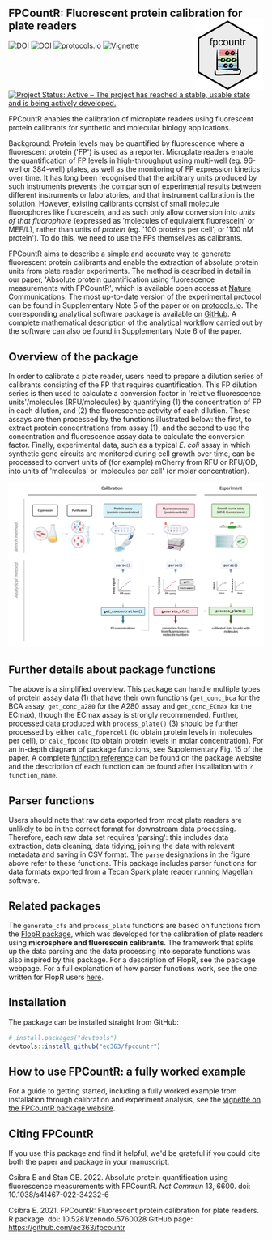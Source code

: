 ## FPCountR: Fluorescent protein calibration for plate readers <img src="man/figures/logo.png" align="right" width=140 height=140 alt="" />

[![DOI](http://img.shields.io/badge/Nature_Communications-10.1038/s41467--022--34232--6-f6f8fa.svg)](https://www.nature.com/articles/s41467-022-34232-6)
[![DOI](http://img.shields.io/badge/Zenodo-10.5281/zenodo.5760028-f6f8fa.svg)](https://doi.org/10.5281/zenodo.5760028)
[![protocols.io](http://img.shields.io/badge/protocols.io-Calibration_Protocol-f6f8fa.svg)](https://www.protocols.io/view/fpcount-protocol-in-lysate-purification-free-proto-dm6gpw43plzp/v2)
[![Vignette](http://img.shields.io/badge/fpcountr_package-Getting_Started_Vignette-f6f8fa.svg)](https://ec363.github.io/fpcountr/articles/fpcountr.html)
<!--- colours: nat comms: ffffff, zenodo: 0d82c3, protocols.io ffffff, github: f6f8fa -->
[![Project Status: Active – The project has reached a stable, usable state and is being actively developed.](https://www.repostatus.org/badges/latest/active.svg)](https://www.repostatus.org/#active)

FPCountR enables the calibration of microplate readers using fluorescent protein calibrants for synthetic and molecular biology applications.

Background: Protein levels may be quantified by fluorescence where a fluorescent protein ('FP') is used as a reporter. Microplate readers enable the quantification of FP levels in high-throughput using multi-well (eg. 96-well or 384-well) plates, as well as the monitoring of FP expression kinetics over time. It has long been recognised that the arbitrary units produced by such instruments prevents the comparison of experimental results between different instruments or laboratories, and that instrument calibration is the solution. However, existing calibrants consist of small molecule fluorophores like fluorescein, and as such only allow conversion into _units of that fluorophore_ (expressed as 'molecules of equivalent fluorescein' or MEF/L), rather than units of _protein_ (eg. '100 proteins per cell', or '100 nM protein'). To do this, we need to use the FPs themselves as calibrants.

FPCountR aims to describe a simple and accurate way to generate fluorescent protein calibrants and enable the extraction of absolute protein units from plate reader experiments. The method is described in detail in our paper, 'Absolute protein quantification using fluorescence measurements with FPCountR', which is available open access at [Nature Communications](https://www.nature.com/articles/s41467-022-34232-6). The most up-to-date version of the experimental protocol can be found in Supplementary Note 5 of the paper or on [protocols.io](https://www.protocols.io/view/fpcount-protocol-in-lysate-purification-free-proto-dm6gpw43plzp/v2). The corresponding analytical software package is available on [GitHub](https://github.com/ec363/fpcountr). A complete mathematical description of the analytical workflow carried out by the software can also be found in Supplementary Note 6 of the paper.

## Overview of the package

In order to calibrate a plate reader, users need to prepare a dilution series of calibrants consisting of the FP that requires quantification. This FP dilution series is then used to calculate a conversion factor in 'relative fluorescence units'/molecules (RFU/molecules) by quantifying (1) the concentration of FP in each dilution, and (2) the fluorescence activity of each dilution. These assays are then processed by the functions illustrated below: the first, to extract protein concentrations from assay (1), and the second to use the concentration and fluorescence assay data to calculate the conversion factor. Finally, experimental data, such as a typical _E. coli_ assay in which synthetic gene circuits are monitored during cell growth over time, can be processed to convert units of (for example) mCherry from RFU or RFU/OD, into units of 'molecules' or 'molecules per cell' (or molar concentration).

<p align="center">
  <img src="man/figures/gh_overview.png" width="720" />
</p>

## Further details about package functions

The above is a simplified overview. This package can handle multiple types of protein assay data (1) that have their own functions (`get_conc_bca` for the BCA assay, `get_conc_a280` for the A280 assay and `get_conc_ECmax` for the ECmax), though the ECmax assay is strongly recommended. Further, processed data produced with `process_plate()` (3) should be further processed by either `calc_fppercell` (to obtain protein levels in molecules per cell), or `calc_fpconc` (to obtain protein levels in molar concentration). For an in-depth diagram of package functions, see Supplementary Fig. 15 of the paper. A complete [function reference](https://ec363.github.io/fpcountr/reference/index.html) can be found on the package website and the description of each function can be found after installation with `?function_name`.

## Parser functions

Users should note that raw data exported from most plate readers are unlikely to be in the correct format for downstream data processing. Therefore, each raw data set requires 'parsing': this includes data extraction, data cleaning, data tidying, joining the data with relevant metadata and saving in CSV format. The `parse` designations in the figure above refer to these functions. This package includes parser functions for data formats exported from a Tecan Spark plate reader running Magellan software.

## Related packages

The `generate_cfs` and `process_plate` functions are based on functions from the [FlopR package](https://github.com/ucl-cssb/flopr), which was developed for the calibration of plate readers using **microsphere and fluorescein calibrants**. The framework that splits up the data parsing and the data processing into separate functions was also inspired by this package. For a description of FlopR, see the package webpage. For a full explanation of how parser functions work, see the one written for FlopR users [here](https://github.com/ucl-cssb/flopr#plate-reader-calibration).

## Installation

The package can be installed straight from GitHub:

```r
# install.packages("devtools")
devtools::install_github("ec363/fpcountr")
```

## How to use FPCountR: a fully worked example

For a guide to getting started, including a fully worked example from installation through calibration and experiment analysis, see the [vignette on the FPCountR package website](https://ec363.github.io/fpcountr/articles/fpcountr.html).

## Citing FPCountR

If you use this package and find it helpful, we'd be grateful if you could cite both the paper and package in your manuscript.

Csibra E and Stan GB. 2022. Absolute protein quantification using fluorescence measurements with FPCountR. _Nat Commun_ 13, 6600. doi: 10.1038/s41467-022-34232-6

Csibra E. 2021. FPCountR: Fluorescent protein calibration for plate readers. R package. doi: 10.5281/zenodo.5760028 GitHub page: https://github.com/ec363/fpcountr
